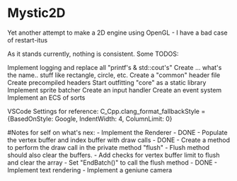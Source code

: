 # Mystic2D
Yet another attempt to make a 2D engine using OpenGL - I have a bad case of restart-itus

As it stands currently, nothing is consistent. Some TODOS:

Implement logging and replace all "printf's & std::cout's"
Create ... what's the name.. stuff like rectangle, circle, etc.
Create a "common" header file
Create precompiled headers
Start outfitting "core" as a static library
Implement sprite batcher
Create an input handler
Create an event system
Implement an ECS of sorts


VSCode Settings for reference:
C_Cpp.clang_format_fallbackStyle = {BasedOnStyle: Google, IndentWidth: 4, ColumnLimit: 0}

#Notes for self on what's nex:
    - Implement the Renderer - DONE
    - Populate the vertex buffer and index buffer with draw calls - DONE
    - Create a method to perform the draw call in the private method "flush"
        - Flush method should also clear the buffers.
    - Add checks for vertex buffer limit to flush and clear the array
    - Set "EndBatch()" to call the flush method - DONE
    - Implement text rendering
    - Implement a geniune camera
    
